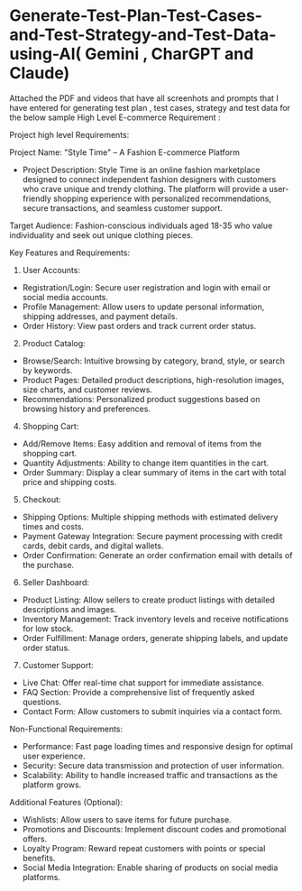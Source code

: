# Generate-Test-Plan-Test-Cases-and-Test-Strategy-and-Test-Data-using-AI( Gemini , CharGPT and Claude) 


Attached the PDF and videos that have all screenhots and prompts that I have entered for generating test plan , test cases, strategy and test data for the below sample High Level E-commerce Requirement : 

Project high level Requirements:

Project Name: "Style Time" – A Fashion E-commerce Platform
- Project Description: Style Time is an online fashion marketplace designed to connect independent fashion designers with customers who crave unique and trendy clothing. 
The platform will provide a user-friendly shopping experience with personalized recommendations, secure transactions, and seamless customer support. 

Target Audience: Fashion-conscious individuals aged 18-35 who value individuality and seek out unique clothing pieces.

Key Features and Requirements:
1. User Accounts:
  - Registration/Login: Secure user registration and login with email or social media accounts.
  - Profile Management: Allow users to update personal information, shipping addresses, and payment details.
  - Order History: View past orders and track current order status.


2. Product Catalog:
  - Browse/Search: Intuitive browsing by category, brand, style, or search by keywords.
  - Product Pages: Detailed product descriptions, high-resolution images, size charts, and customer reviews.
  - Recommendations: Personalized product suggestions based on browsing history and preferences.


4. Shopping Cart:
  - Add/Remove Items: Easy addition and removal of items from the shopping cart.
  - Quantity Adjustments: Ability to change item quantities in the cart.
  - Order Summary: Display a clear summary of items in the cart with total price and shipping costs.


5. Checkout:
  - Shipping Options: Multiple shipping methods with estimated delivery times and costs.
  - Payment Gateway Integration: Secure payment processing with credit cards, debit cards, and digital wallets.
  - Order Confirmation: Generate an order confirmation email with details of the purchase.


6. Seller Dashboard:
  - Product Listing: Allow sellers to create product listings with detailed descriptions and images.
  - Inventory Management: Track inventory levels and receive notifications for low stock.
  - Order Fulfillment: Manage orders, generate shipping labels, and update order status.


7. Customer Support:
  - Live Chat: Offer real-time chat support for immediate assistance.
  - FAQ Section: Provide a comprehensive list of frequently asked questions.
  - Contact Form: Allow customers to submit inquiries via a contact form.


Non-Functional Requirements:
  - Performance: Fast page loading times and responsive design for optimal user experience.
  - Security: Secure data transmission and protection of user information.
  - Scalability: Ability to handle increased traffic and transactions as the platform grows.


Additional Features (Optional):
  - Wishlists: Allow users to save items for future purchase.
  - Promotions and Discounts: Implement discount codes and promotional offers.
  - Loyalty Program: Reward repeat customers with points or special benefits.
  - Social Media Integration: Enable sharing of products on social media platforms.

